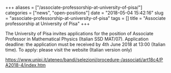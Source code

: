 +++
aliases = ["/associate-professorship-at-university-of-pisa/"]
categories = ["news", "open-positions"]
date = "2018-05-04 15:42:16"
slug = "associate-professorship-at-university-of-pisa"
tags = []
title = "Associate professorship at University of Pisa"
+++

The University of Pisa invites applications for the position of
Associate Professor in Mathematical Physics (Italian SSD MAT/07).
Application deadline: the application must be received by 4th June 2018
at 13:00 (Italian time). To apply: please visit the website (Italian
version only)

<https://www.unipi.it/ateneo/bandi/selezioni/procedure-/associati/art18c4/PA2018-4/index.htm>
